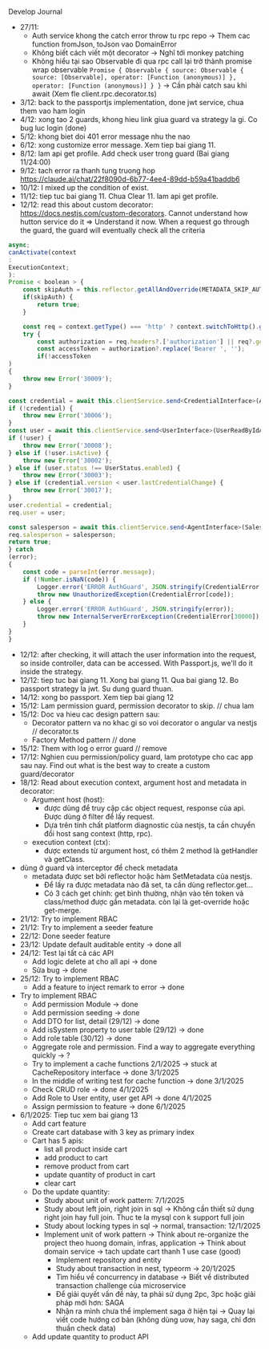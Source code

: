 Develop Journal

- 27/11:
    + Auth service khong the catch error throw tu rpc repo -> Them cac function fromJson, toJson vao DomainError
    + Không biết cách viết một decorator -> Nghĩ tới monkey patching
    + Không hiểu tại sao Observable đi qua rpc call lại trở thành promise wrap observable ``` Promise {
    Observable {
        source: Observable {
          source: [Observable],
          operator: [Function (anonymous)]
        },
        operator: [Function (anonymous)]
    }
} ``` -> Cần phải catch sau khi await (Xem fle client.rpc.decorator.ts)
- 3/12: back to the passportjs implementation, done jwt service, chua them vao ham login
- 4/12: xong tao 2 guards, khong hieu link giua guard va strategy la gi. Co bug luc login (done)
- 5/12: khong biet doi 401 error message nhu the nao
- 6/12: xong customize error message. Xem tiep bai giang 11.
- 8/12: lam api get profile. Add check user trong guard (Bai giang 11/24:00)
- 9/12: tach error ra thanh tung truong hop https://claude.ai/chat/22f8090d-6b77-4ee4-89dd-b59a41baddb6
- 10/12: I mixed up the condition of exist.
- 11/12: tiep tuc bai giang 11. Chua Clear 11. lam api get profile.
- 12/12: read this about custom decorator: https://docs.nestjs.com/custom-decorators. Cannot understand how hutton service do it => Understand it now. When a request go through the guard, the guard will eventually check all the criteria

```typescript
async;
canActivate(context
:
ExecutionContext;
):
Promise < boolean > {
    const skipAuth = this.reflector.getAllAndOverride(METADATA_SKIP_AUTH, [context.getClass(), context.getHandler()]);
    if(skipAuth) {
        return true;
    }

    const req = context.getType() === 'http' ? context.switchToHttp().getRequest() : context.switchToRpc().getContext();
    try {
        const authorization = req.headers?.['authorization'] || req?.getHeaders?.()?.headers?.get('authorization')[0] || '';
        const accessToken = authorization?.replace('Bearer ', '');
        if(!accessToken
)
{
    throw new Error('30009');
}

const credential = await this.clientService.send<CredentialInterface>(AuthVerifyAccessTokenAction.create({ accessToken }));
if (!credential) {
    throw new Error('30006');
}
const user = await this.clientService.send<UserInterface>(UserReadByIdAction.create({ id: credential?.sourceId }));
if (!user) {
    throw new Error('30008');
} else if (!user.isActive) {
    throw new Error('30002');
} else if (user.status !== UserStatus.enabled) {
    throw new Error('30003');
} else if (credential.version < user.lastCredentialChange) {
    throw new Error('30017');
}
user.credential = credential;
req.user = user;

const salesperson = await this.clientService.send<AgentInterface>(SalespersonReadByUserIdAction.create({ userId: credential.sourceId }));
req.salesperson = salesperson;
return true;
} catch
(error);
{
    const code = parseInt(error.message);
    if (!Number.isNaN(code)) {
        Logger.error('ERROR AuthGuard', JSON.stringify(CredentialError[code]));
        throw new UnauthorizedException(CredentialError[code]);
    } else {
        Logger.error('ERROR AuthGuard', JSON.stringify(error));
        throw new InternalServerErrorException(CredentialError[30000]);
    }
}
}
  ```

- 12/12: after checking, it will attach the user information into the request, so inside controller, data can be accessed. With Passport.js, we'll do it inside the strategy.
- 12/12: tiep tuc bai giang 11. Xong bai giang 11. Qua bai giang 12. Bo passport strategy la jwt. Su dung guard thuan.
- 14/12: xong bo passport. Xem tiep bai giang 12
- 15/12: Lam permission guard, permission decorator to skip. // chua lam
- 15/12: Doc va hieu cac design pattern sau:
    - Decorator pattern va no khac gi so voi decorator o angular va nestjs // decorator.ts
    - Factory Method pattern // done
- 15/12: Them with log o error guard // remove
- 17/12: Nghien cuu permission/policy guard, lam prototype cho cac app sau nay. Find out what is the best way to create a custom guard/decorator
- 18/12: Read about execution context, argument host and metadata in decorator:
    - Argument host (host):
        - được dùng để truy cập các object request, response của api. Được dùng ở filter để lấy request.
        - Dựa trên tính chất platform diagnostic của nestjs, ta cần chuyển đổi host sang context (http, rpc).
    - execution context (ctx):
        - được extends từ argument host, có thêm 2 method là getHandler và getClass.
- dùng ở guard và interceptor để check metadata
    - metadata được set bởi reflector hoặc hàm SetMetadata của nestjs.
        - Để lấy ra được metadata nào đã set, ta cần dùng reflector.get...
        - Có 3 cách get chính: get bình thường, nhận vào tên token và class/method được gắn metadata. còn lại là get-override hoặc get-merge.
- 21/12: Try to implement RBAC
- 21/12: Try to implement a seeder feature
- 22/12: Done seeder feature
- 23/12: Update default auditable entity -> done all
- 24/12: Test lại tất cả các API
    - Add logic delete at cho all api -> done
    - Sửa bug -> done
- 25/12: Try to implement RBAC
    - Add a feature to inject remark to error -> done
- Try to implement RBAC
    - Add permission Module -> done
    - Add permission seeding -> done
    - Add DTO for list, detail (29/12) -> done
    - Add isSystem property to user table (29/12) -> done
    - Add role table (30/12) -> done
    - Aggregate role and permission. Find a way to aggregate everything quickly -> ?
    - Try to implement a cache functions 2/1/2025 -> stuck at CacheRepository interface -> done 3/1/2025
    - In the middle of writing test for cache function -> done 3/1/2025
    - Check CRUD role -> done 4/1/2025
    - Add Role to User entity, user get API -> done 4/1/2025
    - Assign permission to feature -> done 6/1/2025
- 6/1/2025: Tiep tuc xem bai giang 13
    - Add cart feature
    - Create cart database with 3 key as primary index
    - Cart has 5 apis:
        - list all product inside cart
        - add product to cart
        - remove product from cart
        - update quantity of product in cart
        - clear cart
    - Do the update quantity:
      - Study about unit of work pattern: 7/1/2025
      - Study about left join, right join in sql -> Không cần thiết sử dụng right join hay full join. Thuc te la mysql con k support full join
      - Study about locking types in sql -> normal, transaction: 12/1/2025
      - Implement unit of work pattern -> Think about re-organize the project theo huong domain, infras, application -> Think about domain service -> tach update cart thanh 1 use case (good)
        - Implement repository and entity
        - Study about transaction in nest, typeorm -> 20/1/2025
        - Tìm hiểu về concurrency in database -> Biết về distributed transaction challenge của microservice 
        - Để giải quyết vấn đề này, ta phải sử dụng 2pc, 3pc hoặc giải pháp mới hơn: SAGA 
        - Nhận ra mình chưa thể implement saga ở hiện tại -> Quay lại viết code hướng cơ bản (không dùng uow, hay saga, chỉ đơn thuần check data)
    - Add update quantity to product API
